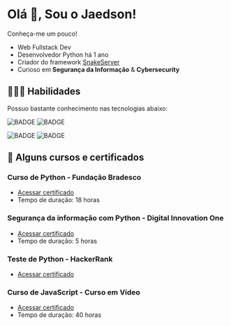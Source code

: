 # **Olá 👋, Sou o Jaedson!**

Conheça-me um pouco!

* Web Fullstack Dev
* Desenvolvedor Python há 1 ano
* Criador do framework [SnakeServer](https://github.com/jaedsonpys/SnakeServer)
* Curioso em **Segurança da Informação** & **Cybersecurity**

## **👨🏻‍💻 Habilidades**

Possuo bastante conhecimento nas tecnologias abaixo:

![BADGE](https://img.shields.io/badge/Python-000000?style=for-the-badge&logo=python&logoColor=white)
![BADGE](https://img.shields.io/badge/Flask-000000?style=for-the-badge&logo=flask&logoColor=white)

![BADGE](https://img.shields.io/badge/MySQL-00000F?style=for-the-badge&logo=mysql&logoColor=white)
![BADGE](https://img.shields.io/badge/HTML5-00000F?style=for-the-badge&logo=html5&logoColor=white)


## **📔 Alguns cursos e certificados**

### Curso de Python - Fundação Bradesco
* [Acessar certificado](https://drive.google.com/file/d/190xw_lq-XyfJoLXz6rsUG5pZD0FS5x09/view?usp=sharing)
* Tempo de duração: 18 horas

### Segurança da informação com Python - Digital Innovation One
* [Acessar certificado](https://drive.google.com/file/d/1_p6B5ZRu7YwQsHEJIuPL7950TObcEqhb/view?usp=sharing)
* Tempo de duração: 5 horas


### Teste de Python - HackerRank
* [Acessar certificado](https://drive.google.com/file/d/15kMaZcXPKQxHRw8YT-eYU2VNScZaGXQm/view?usp=sharing)


### Curso de JavaScript - Curso em Vídeo
* [Acessar certificado](https://drive.google.com/file/d/1ske_7xu4N4S12T596z_ATwzThUfjZde_/view?usp=sharing)
* Tempo de duração: 40 horas
